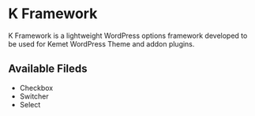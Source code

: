 # K Framework

K Framework is a lightweight WordPress options framework developed to be used for Kemet WordPress Theme and addon plugins.

## Available Fileds

- Checkbox
- Switcher
- Select
